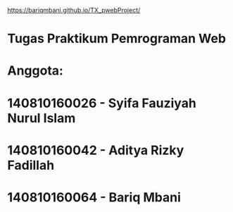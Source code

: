 https://bariqmbani.github.io/TX_pwebProject/
# Tugas Praktikum Pemrograman Web

# Anggota: 
# 140810160026 - Syifa Fauziyah Nurul Islam
# 140810160042 - Aditya Rizky Fadillah
# 140810160064 - Bariq Mbani
